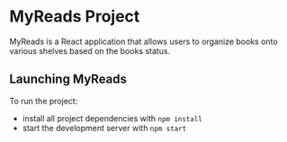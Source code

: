 # MyReads Project

MyReads is a React application that allows users to organize books onto various shelves based on the books status.

## Launching MyReads

To run the project:

- install all project dependencies with `npm install`
- start the development server with `npm start`
